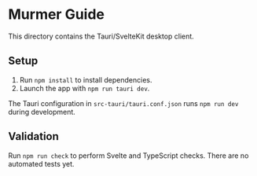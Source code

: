 # Murmer Guide

This directory contains the Tauri/SvelteKit desktop client.

## Setup
1. Run `npm install` to install dependencies.
2. Launch the app with `npm run tauri dev`.

The Tauri configuration in `src-tauri/tauri.conf.json` runs `npm run dev` during development.

## Validation
Run `npm run check` to perform Svelte and TypeScript checks. There are no automated tests yet.
